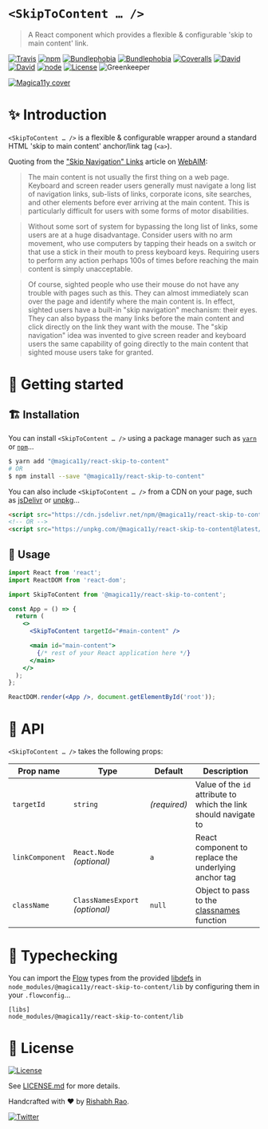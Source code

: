 `<SkipToContent … />`
=====================
> A React component which provides a flexible & configurable 'skip to main content' link.

[![Travis](https://img.shields.io/travis/com/magica11y/react-skip-to-content.svg?style=for-the-badge)](https://travis-ci.com/magica11y/react-skip-to-content)
[![npm](https://img.shields.io/npm/v/@magica11y/react-skip-to-content.svg?style=for-the-badge "NPM")](https://www.npmjs.com/package/@magica11y/react-skip-to-content)
[![Bundlephobia](https://img.shields.io/bundlephobia/min/@magica11y/react-skip-to-content.svg?style=for-the-badge "Bundle size (minified)")](https://bundlephobia.com/result?p=@magica11y/react-skip-to-content)
[![Bundlephobia](https://img.shields.io/bundlephobia/minzip/@magica11y/react-skip-to-content.svg?style=for-the-badge "Bundle size (minified+gzipped)")](https://bundlephobia.com/result?p=@magica11y/react-skip-to-content)
[![Coveralls](https://img.shields.io/coveralls/magica11y/react-skip-to-content.svg?style=for-the-badge "Test coverage status")](https://coveralls.io/r/magica11y/react-skip-to-content)
[![David](https://img.shields.io/david/magica11y/react-skip-to-content.svg?style=for-the-badge "Dependencies")](https://david-dm.org/magica11y/react-skip-to-content)
[![David](https://img.shields.io/david/dev/magica11y/react-skip-to-content.svg?style=for-the-badge "Dev Dependencies")](https://david-dm.org/magica11y/react-skip-to-content?type=dev)
[![node](https://img.shields.io/node/v/@magica11y/react-skip-to-content.svg?style=for-the-badge "Node engine")](https://www.npmjs.com/package/@magica11y/react-skip-to-content)
[![License](https://img.shields.io/github/license/magica11y/react-skip-to-content.svg?style=for-the-badge "MIT license")](LICENSE.md)
![Greenkeeper](https://badges.greenkeeper.io/magica11y/react-skip-to-content.svg?style=flat-square "Greenkeeper")

[![Magica11y cover](https://cdn.jsdelivr.net/gh/magica11y/cauldron@1.0.11/assets/Magica11y-cover.jpg "Magica11y cover")](https://magica11y.github.io)


# :sparkles: Introduction

`<SkipToContent … />` is a flexible & configurable wrapper around a standard HTML 'skip to main content' anchor/link tag (`<a>`).

Quoting from the ["Skip Navigation" Links](https://webaim.org/techniques/skipnav/) article on [WebAIM](https://webaim.org):

> The main content is not usually the first thing on a web page. Keyboard and screen reader users generally must navigate a long list of navigation links, sub-lists of links, corporate icons, site searches, and other elements before ever arriving at the main content. This is particularly difficult for users with some forms of motor disabilities.

> Without some sort of system for bypassing the long list of links, some users are at a huge disadvantage. Consider users with no arm movement, who use computers by tapping their heads on a switch or that use a stick in their mouth to press keyboard keys. Requiring users to perform any action perhaps 100s of times before reaching the main content is simply unacceptable.

> Of course, sighted people who use their mouse do not have any trouble with pages such as this. They can almost immediately scan over the page and identify where the main content is. In effect, sighted users have a built-in "skip navigation" mechanism: their eyes. They can also bypass the many links before the main content and click directly on the link they want with the mouse. The "skip navigation" idea was invented to give screen reader and keyboard users the same capability of going directly to the main content that sighted mouse users take for granted.


# :rocket: Getting started

## :building_construction: Installation

You can install `<SkipToContent … />` using a package manager such as [`yarn`](https://yarnpkg.com/en/package/@magica11y/react-skip-to-content) or [`npm`](https://www.npmjs.com/package/@magica11y/react-skip-to-content)…

```sh
$ yarn add "@magica11y/react-skip-to-content"
# OR
$ npm install --save "@magica11y/react-skip-to-content"
```

You can also include `<SkipToContent … />` from a CDN on your page, such as [jsDelivr](https://www.jsdelivr.com/package/npm/@magica11y/react-skip-to-content) or [unpkg](https://unpkg.com/@magica11y/react-skip-to-content)…

```html
<script src="https://cdn.jsdelivr.net/npm/@magica11y/react-skip-to-content@latest/dist/magica11y.reactSkipToContent.min.js"></script>
<!-- OR -->
<script src="https://unpkg.com/@magica11y/react-skip-to-content@latest/dist/magica11y.reactSkipToContent.js"></script>
```

## :game_die: Usage

```jsx
import React from 'react';
import ReactDOM from 'react-dom';

import SkipToContent from '@magica11y/react-skip-to-content';

const App = () => {
  return (
    <>
      <SkipToContent targetId="#main-content" />

      <main id="main-content">
        {/* rest of your React application here */}
      </main>
    </>
  );
};

ReactDOM.render(<App />, document.getElementById('root'));
```

# :nut_and_bolt: API

`<SkipToContent … />` takes the following props:

| Prop name | Type | Default | Description |
| --- | --- | --- | --- |
| `targetId` | `string` | _(required)_ | Value of the `id` attribute to which the link should navigate to |
| `linkComponent` | `React.Node` _(optional)_ | `a` | React component to replace the underlying anchor tag |
| `className` | `ClassNamesExport` _(optional)_ | `null` | Object to pass to the [classnames](https://jedwatson.github.io/classnames) function |

# :checkered_flag: Typechecking

You can import the [Flow](https://flow.org) types from the provided [libdefs](https://flow.org/en/docs/libdefs)
in `node_modules/@magica11y/react-skip-to-content/lib` by configuring them in your `.flowconfig`…

```
[libs]
node_modules/@magica11y/react-skip-to-content/lib
```

# :scroll: License

[![License](https://img.shields.io/github/license/magica11y/magica11y.svg?style=for-the-badge "MIT license")](LICENSE.md)

See [LICENSE.md](LICENSE.md) for more details.

Handcrafted with :heart: by [Rishabh Rao](https://github.com/rishabhsrao).

[![Twitter](https://img.shields.io/twitter/follow/rishabhsrao.svg?style=social)](https://twitter.com/rishabhsrao)
